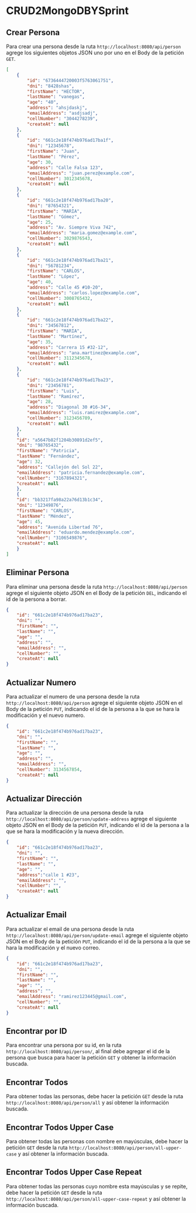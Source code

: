 # CRUD2MongoDBYSprint

## Crear Persona
Para crear una persona desde la ruta `http://localhost:8080/api/person` agrege los siguientes objetos JSON uno por uno en el Body de la petición `GET`.

```json
[
    {
        "id": "6736444720003f5763061751",
        "dni": "8428shas",
        "firstName": "HECTOR",
        "lastName": "vanegas",
        "age": "40",
        "address": "ahsjdaskj",
        "emailAddress": "asdjsadj",
        "cellNumber": "3044278239",
        "createAt": null
    },
    {
        "id": "661c2e18f474b976ad17ba1f",
        "dni": "12345678",
        "firstName": "Juan",
        "lastName": "Pérez",
        "age": 30,
        "address": "Calle Falsa 123",
        "emailAddress": "juan.perez@example.com",
        "cellNumber": 3012345678,
        "createAt": null
    },
    {
        "id": "661c2e18f474b976ad17ba20",
        "dni": "87654321",
        "firstName": "MARIA",
        "lastName": "Gómez",
        "age": 25,
        "address": "Av. Siempre Viva 742",
        "emailAddress": "maria.gomez@example.com",
        "cellNumber": 3029876543,
        "createAt": null
    },
    {
        "id": "661c2e18f474b976ad17ba21",
        "dni": "56781234",
        "firstName": "CARLOS",
        "lastName": "López",
        "age": 40,
        "address": "Calle 45 #10-20",
        "emailAddress": "carlos.lopez@example.com",
        "cellNumber": 3008765432,
        "createAt": null
    },
    {
        "id": "661c2e18f474b976ad17ba22",
        "dni": "34567812",
        "firstName": "MARIA",
        "lastName": "Martínez",
        "age": 35,
        "address": "Carrera 15 #32-12",
        "emailAddress": "ana.martinez@example.com",
        "cellNumber": 3112345678,
        "createAt": null
    },
    {
        "id": "661c2e18f474b976ad17ba23",
        "dni": "23456781",
        "firstName": "Luis",
        "lastName": "Ramírez",
        "age": 28,
        "address": "Diagonal 30 #16-34",
        "emailAddress": "luis.ramirez@example.com",
        "cellNumber": 3123456789,
        "createAt": null
    },
    {
    "id": "a5647b82f1204b30891d2ef5",
    "dni": "98765432",
    "firstName": "Patricia",
    "lastName": "Fernández",
    "age": 32,
    "address": "Callejón del Sol 22",
    "emailAddress": "patricia.fernandez@example.com",
    "cellNumber": "3167894321",
    "createAt": null
    },
    {
    "id": "bb3217fa98a22a76d13b1c34",
    "dni": "12349876",
    "firstName": "CARLOS",
    "lastName": "Méndez",
    "age": 45,
    "address": "Avenida Libertad 76",
    "emailAddress": "eduardo.mendez@example.com",
    "cellNumber": "3106549876",
    "createAt": null
    }
]
```
## Eliminar Persona
Para eliminar una persona desde la ruta `http://localhost:8080/api/person` agrege el siguiente objeto JSON  en el Body de la petición `DEL`, indicando el id de la persona a borrar.

```json
{
    "id": "661c2e18f474b976ad17ba23",
    "dni": "",
    "firstName": "",
    "lastName": "",
    "age": "",
    "address": "",
    "emailAddress": "",
    "cellNumber": "",
    "createAt": null
}
```
## Actualizar Numero
Para actualizar el numero de una persona desde la ruta `http://localhost:8080/api/person` agrege el siguiente objeto JSON en el Body de la petición `PUT`, indicando el id de la persona a la que se hara la modificación y el nuevo numero.

```json
{
    "id": "661c2e18f474b976ad17ba23",
    "dni": "",
    "firstName": "",
    "lastName": "",
    "age": "",
    "address": "",
    "emailAddress": "",
    "cellNumber": 3134567854,
    "createAt": null
}
```
## Actualizar Dirección
Para actualizar la dirección de una persona desde la ruta `http://localhost:8080/api/person/update-address` agrege el siguiente objeto JSON en el Body de la petición `PUT`, indicando el id de la persona a la que se hara la modificación y la nueva dirección.

```json
{
    "id": "661c2e18f474b976ad17ba23",
    "dni": "",
    "firstName": "",
    "lastName": "",
    "age": "",
    "address":"calle 1 #23",
    "emailAddress": "",
    "cellNumber": "",
    "createAt": null
}
```
## Actualizar Email
Para actualizar el email de una persona desde la ruta `http://localhost:8080/api/person/update-email` agrege el siguiente objeto JSON en el Body de la petición `PUT`, indicando el id de la persona a la que se hara la modificación y el nuevo correo.

```json
{
    "id": "661c2e18f474b976ad17ba23",
    "dni": "",
    "firstName": "",
    "lastName": "",
    "age": "",
    "address": "",
    "emailAddress": "ramirez123445@gmail.com",
    "cellNumber": "",
    "createAt": null
}
```
## Encontrar por ID
Para encontrar una persona por su id, en la ruta `http://localhost:8080/api/person/`, al final debe agregar el id de la persona que busca para hacer la petición `GET` y obtener la información buscada.

## Encontrar Todos
Para obtener todas las personas, debe hacer la petición `GET` desde la ruta `http://localhost:8080/api/person/all` y así obtener la información buscada.

## Encontrar Todos Upper Case
Para obtener todas las personas con nombre en mayúsculas, debe hacer la petición `GET` desde la ruta `http://localhost:8080/api/person/all-upper-case` y así obtener la información buscada.

## Encontrar Todos Upper Case Repeat
Para obtener todas las personas cuyo nombre esta mayúsculas y se repite, debe hacer la petición `GET` desde la ruta `http://localhost:8080/api/person/all-upper-case-repeat` y así obtener la información buscada.


